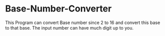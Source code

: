 Base-Number-Converter
=====================
This Program can convert Base number since 2 to 16 and convert this base to that base. The input number can have much digit up to you.
